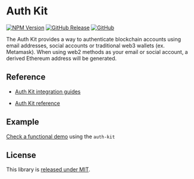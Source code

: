 # Auth Kit

[![NPM Version](https://badge.fury.io/js/%40safe-global%2Fauth-kit.svg)](https://badge.fury.io/js/%40safe-global%2Fauth-kit)
[![GitHub Release](https://img.shields.io/github/release/safe-global/safe-core-sdk.svg?style=flat)](https://github.com/safe-global/safe-core-sdk/releases)
[![GitHub](https://img.shields.io/github/license/safe-global/safe-core-sdk)](https://github.com/safe-global/safe-core-sdk/blob/main/LICENSE.md)

The Auth Kit provides a way to authenticate blockchain accounts using email addresses, social accounts or traditional web3 wallets (ex. Metamask). When using web2 methods as your email or social account, a derived Ethereum address will be generated.

## Reference

- [Auth Kit integration guides](https://docs.safe.global/safe-core-aa-sdk/auth-kit)

- [Auth Kit reference](https://docs.safe.global/reference/auth-kit)

## Example

[Check a functional demo](https://github.com/safe-global/safe-core-sdk/tree/main/packages/auth-kit/example) using the `auth-kit`

## License

This library is [released under MIT](https://github.com/safe-global/safe-core-sdk/blob/main/LICENSE.md).
